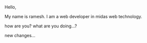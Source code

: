 
Hello,

My name is ramesh. I am a web developer in midas web technology.

how are you? what are you doing...?

new changes...
